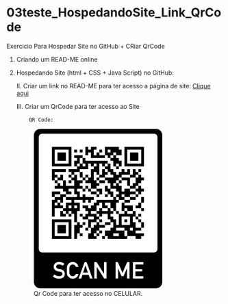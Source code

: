 # 03teste_HospedandoSite_Link_QrCode
Exercicio Para Hospedar Site no GitHub + CRiar QrCode

1.  Criando um READ-ME online

2.	Hospedando Site (html + CSS + Java Script) no GitHub:

    II.	Criar um link no READ-ME para ter acesso a página de site:
        <a href="https://thi2030.github.io/GitHub_Exercicios03_HospedandoSite_Link_QrCode/">Clique aqui</a>

    III.	Criar um QrCode para ter acesso ao Site

            QR Code:

    <figure>
        <img src="qrCode.png" alt="Coloque a camera do celular por cima.">
        <figcaption>Qr Code para ter acesso no CELULAR.</figcaption>
    </figure>
